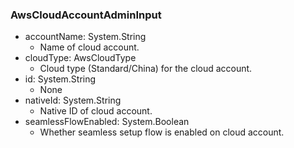### AwsCloudAccountAdminInput
- accountName: System.String
  - Name of cloud account.
- cloudType: AwsCloudType
  - Cloud type (Standard/China) for the cloud account.
- id: System.String
  - None
- nativeId: System.String
  - Native ID of cloud account.
- seamlessFlowEnabled: System.Boolean
  - Whether seamless setup flow is enabled on cloud account.
